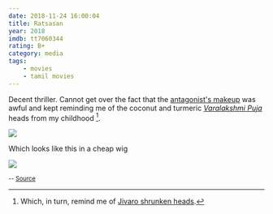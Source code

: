 ```yaml
---
date: 2018-11-24 16:00:04
title: Ratsasan
year: 2018
imdb: tt7060344
rating: B+
category: media
tags:
    - movies
    - tamil movies
---
```


Decent thriller. Cannot get over the fact that the [antagonist's makeup](https://www.youtube.com/watch?v=EOUjzx7_Nzw) was awful and kept reminding me of the coconut and turmeric [_Varalakshmi Puja_](https://en.wikipedia.org/wiki/Varalakshmi_Vratam) heads from my childhood [^jivaro_heads].

![](/static/r/ratsasan.jpg)

Which looks like this in a cheap wig

![](/static/v/varalakshmi.jpg)

<small class="credit">-- [Source](https://www.youtube.com/watch?v=GxJeIhy_Iwg)</small>

[^jivaro_heads]: Which, in turn, remind me of [Jivaro shrunken heads](https://www.smithsonianmag.com/smart-news/how-does-one-actually-shrink-a-head-5994665/).
